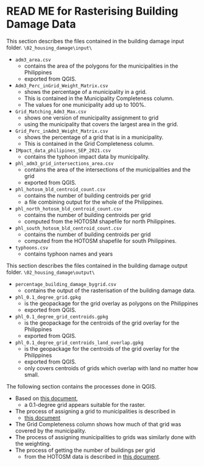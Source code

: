 # READ ME for Rasterising Building Damage Data

This section describes the files contained in the building damage input folder.
`\02_housing_damage\input\`

- `adm3_area.csv`
  - contains the area of the polygons for the municipalities in the Philippines
  - exported from QGIS.
- `Adm3_Perc_inGrid_Weight_Matrix.csv`
  - shows the percentage of a municipality in a grid.
  - This is contained in the Municipality Completeness column.
  - The values for one municipality add up to 100%.
- `Grid_Matching_Adm3_Max.csv`
  - shows one version of municipality assignment to grid
  - using the municipality that covers the largest area in the grid.
- `Grid_Perc_inAdm3_Weight_Matrix.csv`
  - shows the percentage of a grid that is in a municipality.
  - This is contained in the Grid Completeness column.
- `IMpact_data_philipines_SEP_2021.csv`
  - contains the typhoon impact data by municipality.
- `phl_adm3_grid_intersections_area.csv`
  - contains the area of the intersections of the municipalities and the grid
  - exported from QGIS.
- `phl_hotosm_bld_centroid_count.csv`
  - contains the number of building centroids per grid
  - a file combining output for the whole of the Philippines.
- `phl_north_hotosm_bld_centroid_count.csv`
  - contains the number of building centroids per grid
  - computed from the HOTOSM shapefile for north Philippines.
- `phl_south_hotosm_bld_centroid_count.csv`
  - contains the number of building centroids per grid
  - computed from the HOTOSM shapefile for south Philippines.
- `typhoons.csv`
  - contains typhoon names and years

This section describes the files contained in the building damage output folder.
`\02_housing_damage\output\`

- `percentage_building_damage_bygrid.csv`
  - contains the output of the rasterisation of the building damage data.
- `phl_0.1_degree_grid.gpkg`
  - is the geopackage for the grid overlay as polygons on the Philippines
  - exported from QGIS.
- `phl_0.1_degree_grid_centroids.gpkg`
  - is the geopackage for the centroids of the grid overlay for the Philippines
  - exported from QGIS.
- `phl_0.1_degree_grid_centroids_land_overlap.gpkg`
  - is the geopackage for the centroids of the grid overlay for the Philippines
  - exported from QGIS.
  - only covers centroids of grids which overlap with land no matter how small.

The following section contains the processes done in QGIS.

- Based on [this document](https://docs.google.com/document/d/1rwJhiExBIY4YDFsfc5ONoew-z0CXnO6VO80bGDWwus4/edit),
  - a 0.1-degree grid appears suitable for the raster.
- The process of assigning a grid to municipalities is described in
  - [this document](https://docs.google.com/document/d/1QZdI_dciy3TBU6HEQtmYgB84g4Gg1sRP5tF7CLuw71U/edit)
- The Grid Completeness column shows how much of that grid was covered by the municipality.
- The process of assigning municipalities to grids was similarly done with the weighting.
- The process of getting the number of buildings per grid
  - from the HOTOSM data is described in [this document](https://docs.google.com/document/d/1YezDLP5edAXg-Ad48EBwbIgIoLsIcDFvcbQ6-Ju91kk/edit).
